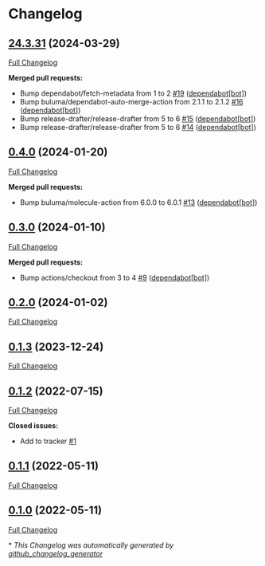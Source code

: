 # Changelog

## [24.3.31](https://github.com/buluma/ansible-role-dsvpn/tree/24.3.31) (2024-03-29)

[Full Changelog](https://github.com/buluma/ansible-role-dsvpn/compare/0.4.0...24.3.31)

**Merged pull requests:**

- Bump dependabot/fetch-metadata from 1 to 2 [\#19](https://github.com/buluma/ansible-role-dsvpn/pull/19) ([dependabot[bot]](https://github.com/apps/dependabot))
- Bump buluma/dependabot-auto-merge-action from 2.1.1 to 2.1.2 [\#16](https://github.com/buluma/ansible-role-dsvpn/pull/16) ([dependabot[bot]](https://github.com/apps/dependabot))
- Bump release-drafter/release-drafter from 5 to 6 [\#15](https://github.com/buluma/ansible-role-dsvpn/pull/15) ([dependabot[bot]](https://github.com/apps/dependabot))
- Bump release-drafter/release-drafter from 5 to 6 [\#14](https://github.com/buluma/ansible-role-dsvpn/pull/14) ([dependabot[bot]](https://github.com/apps/dependabot))

## [0.4.0](https://github.com/buluma/ansible-role-dsvpn/tree/0.4.0) (2024-01-20)

[Full Changelog](https://github.com/buluma/ansible-role-dsvpn/compare/0.3.0...0.4.0)

**Merged pull requests:**

- Bump buluma/molecule-action from 6.0.0 to 6.0.1 [\#13](https://github.com/buluma/ansible-role-dsvpn/pull/13) ([dependabot[bot]](https://github.com/apps/dependabot))

## [0.3.0](https://github.com/buluma/ansible-role-dsvpn/tree/0.3.0) (2024-01-10)

[Full Changelog](https://github.com/buluma/ansible-role-dsvpn/compare/0.2.0...0.3.0)

**Merged pull requests:**

- Bump actions/checkout from 3 to 4 [\#9](https://github.com/buluma/ansible-role-dsvpn/pull/9) ([dependabot[bot]](https://github.com/apps/dependabot))

## [0.2.0](https://github.com/buluma/ansible-role-dsvpn/tree/0.2.0) (2024-01-02)

[Full Changelog](https://github.com/buluma/ansible-role-dsvpn/compare/0.1.3...0.2.0)

## [0.1.3](https://github.com/buluma/ansible-role-dsvpn/tree/0.1.3) (2023-12-24)

[Full Changelog](https://github.com/buluma/ansible-role-dsvpn/compare/0.1.2...0.1.3)

## [0.1.2](https://github.com/buluma/ansible-role-dsvpn/tree/0.1.2) (2022-07-15)

[Full Changelog](https://github.com/buluma/ansible-role-dsvpn/compare/0.1.1...0.1.2)

**Closed issues:**

- Add to tracker [\#1](https://github.com/buluma/ansible-role-dsvpn/issues/1)

## [0.1.1](https://github.com/buluma/ansible-role-dsvpn/tree/0.1.1) (2022-05-11)

[Full Changelog](https://github.com/buluma/ansible-role-dsvpn/compare/0.1.0...0.1.1)

## [0.1.0](https://github.com/buluma/ansible-role-dsvpn/tree/0.1.0) (2022-05-11)

[Full Changelog](https://github.com/buluma/ansible-role-dsvpn/compare/c6a78e8e4b3a03b5d1ee67b7c85ae7a2afaa7f3e...0.1.0)



\* *This Changelog was automatically generated by [github_changelog_generator](https://github.com/github-changelog-generator/github-changelog-generator)*
